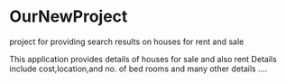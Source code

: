 # OurNewProject
project for providing search results on houses for rent and sale

This application provides details of houses for sale and also rent
Details include cost,location,and no. of bed rooms and many other details ....
